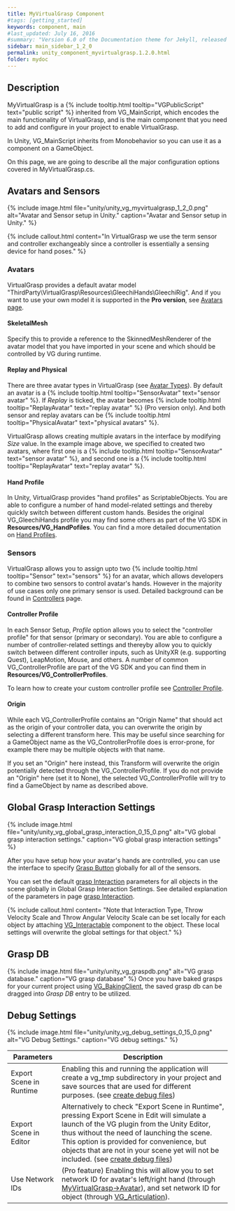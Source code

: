 ```yaml
---
title: MyVirtualGrasp Component
#tags: [getting_started]
keywords: component, main
#last_updated: July 16, 2016
#summary: "Version 6.0 of the Documentation theme for Jekyll, released July 4, 2016, implements relative links so you can view the files offline or on any server without configuring urls and baseurls. Additionally, you can store pages in subdirectories. Templates for alerts and images are available."
sidebar: main_sidebar_1_2_0
permalink: unity_component_myvirtualgrasp.1.2.0.html
folder: mydoc
---
```


## Description

MyVirtualGrasp is a {% include tooltip.html tooltip="VGPublicScript" text="public script" %} inherited from VG_MainScript, which encodes the main functionality of VirtualGrasp, and is the main component that you need to add and configure in your project to enable VirtualGrasp.

In Unity, VG_MainScript inherits from Monobehavior so you can use it as a component on a GameObject.

On this page, we are going to describe all the major configuration options covered in MyVirtualGrasp.cs.

## Avatars and Sensors

{% include image.html file="unity/unity_vg_myvirtualgrasp_1_2_0.png" alt="Avatar and Sensor setup in Unity." caption="Avatar and Sensor setup in Unity." %}

{% include callout.html content="In VirtualGrasp we use the term sensor and controller exchangeably since a controller is essentially a sensing device for hand poses." %}

### Avatars

VirtualGrasp provides a default avatar model "ThirdParty\VirtualGrasp\Resources\GleechiHands\GleechiRig". 
And if you want to use your own model it is supported in the **Pro version**, see [Avatars page](avatars.1.2.0.html). 

#### SkeletalMesh

Specify this to provide a reference to the SkinnedMeshRenderer of the avatar model that you have imported in your scene and which should be controlled by VG during runtime.

#### Replay and Physical

There are three avatar types in VirtualGrasp (see [Avatar Types](avatars.1.2.0.html#avatar-types)).
By default an avatar is a {% include tooltip.html tooltip="SensorAvatar" text="sensor avatar" %}. If _Replay_ is ticked, the avatar becomes {% include tooltip.html tooltip="ReplayAvatar" text="replay avatar" %} (Pro version only). And both sensor and replay avatars can be {% include tooltip.html tooltip="PhysicalAvatar" text="physical avatars" %}.

VirtualGrasp allows creating multiple avatars in the interface by modifying _Size_ value. In the example image above, we specified to created two avatars, where first one is a {% include tooltip.html tooltip="SensorAvatar" text="sensor avatar" %}, and second one is a {% include tooltip.html tooltip="ReplayAvatar" text="replay avatar" %}. 

#### Hand Profile

In Unity, VirtualGrasp provides "hand profiles" as ScriptableObjects. You are able to configure a number of hand model-related settings and thereby  quickly switch between different custom hands. Besides the original VG_GleechiHands profile you may find some others as part of the VG SDK in __Resources/VG_HandPofiles__. You can find a more detailed documentation on [Hand Profiles](avatars.1.2.0.html#hand-profiles).

### Sensors

VirtualGrasp allows you to assign upto two {% include tooltip.html tooltip="Sensor" text="sensors" %} for an avatar, which allows developers to combine two sensors to control avatar's hands. However in the majority of use cases only one primary sensor is used. Detailed background can be found in [Controllers](controllers.1.2.0.html) page. 

#### Controller Profile

In each Sensor Setup, _Profile_ option allows you to select the "controller profile" for that sensor (primary or secondary). You are able to configure a number of controller-related settings and thereyby allow you to quickly switch between different controller inputs, such as UnityXR (e.g. supporting Quest), LeapMotion, Mouse, and others. A number of common VG_ControllerProfile are part of the VG SDK and you can find them in __Resources/VG_ControllerProfiles__. 

To learn how to create your custom controller profile see [Controller Profile](controllers.1.2.0.html#controller-profile). 

#### Origin

While each VG_ControllerProfile contains an "Origin Name" that should act as the origin of your controller data, you can overwrite the origin by selecting a different transform here. This may be useful since searching for a GameObject name as the VG_ControllerProfile does is error-prone, for example there may be multiple objects with that name.

If you set an "Origin" here instead, this Transform will overwrite the origin potentially detected through the VG_ControllerProfile. If you do not provide an "Origin" here (set it to None), the selected VG_ControllerProfile will try to find a GameObject by name as described above.

## Global Grasp Interaction Settings

{% include image.html file="unity/unity_vg_global_grasp_interaction_0_15_0.png" alt="VG global grasp interaction settings." caption="VG global grasp interaction settings" %}

After you have setup how your avatar's hands are controlled, you can use the interface to specify [Grasp Button](virtualgrasp_unityapi.1.2.0.html#vg_vrbutton) globally for all of the sensors.

You can set the default [grasp Interaction](grasp_interaction.1.2.0.html#grasp-interaction) parameters for all objects in the scene globally in Global Grasp Interaction Settings.
See detailed explanation of the parameters in page [grasp Interaction](grasp_interaction.1.2.0.html#grasp-interaction).

{% include callout.html content= "Note that Interaction Type, Throw Velocity Scale and Throw Angular Velocity Scale can be set locally for each object by attaching [VG_Interactable](unity_component_vginteractable.1.2.0.html#unity-component-vginteractable) component to the object. These local settings will overwrite the global settings for that object." %} 

## Grasp DB

{% include image.html file="unity/unity_vg_graspdb.png" alt="VG grasp database." caption="VG grasp database" %}
Once you have baked grasps for your current project using [VG_BakingClient](unity_component_vgbakingclient.1.2.0.html#step-3-baking), the saved grasp db can be dragged into _Grasp DB_ entry to be utilized. 


<!--### Selection Settings
{% include image.html file="unity/unity_vg_selection_settings.png" alt="VG selection settings." caption="VG selection settings" %}

Selection settings will show up when "Show Advanced" is checked. 

Selection settings provides options to choose how a graspable object is selected and how a grasp is selected
for <a href="#" data-toggle="tooltip" data-original-title="{{site.data.glossary.GraspSynthesis}}">grasp synthesis</a>.

#### Object Selection Method

| Object Selection Method | Description |
|-------|--------|
| INTERNAL_SELECTION | VG inherent graspable object selection method as described in [grasp interaction](grasp_interaction.1.2.0.html#from-object-selection-to-grasp-synthesis) | 
| EXTERNAL_SELECTION| This allows VR developers to implement their own object selection method, and call VG's **SelectObject** api function to select object for grasp interaction |


#### Grasp Selection Method

Grasp selection method is only relevant for <a href="#" data-toggle="tooltip" data-original-title="{{site.data.glossary.StaticGrasp}}">Static Grasp</a>
<a href="#" data-toggle="tooltip" data-original-title="{{site.data.glossary.GraspSynthesisMethod}}">Synthesis Method</a> 
to how to choose a grasp in the database that is **closest** to avatar wrist. How **closeness** is measured differenciate the grasp selection methods.

| Grasp Selection Method | Description |
|-------|--------|
| POS_ROT_COMBINED | choose the grasp closest to wrist combining both position and rotation | 
| MIN_POS| choose the grasp closest to wrist in terms of position |
| MIN_ROT| choose the grasp closest to wrist in terms of rotation |


| Parameters | Description |
|-------|--------|
| Pos Weight | for POS_ROT_COMBINED method, the importance weight on position (as opposed to rotation distance) in range [0.0, 1.0]. If 1.0 is equivalent to MIN_POS; if 0.0 is equivalent to MIN_ROT | 
| Grasp Rot Dist Threshold | rotation distance threshold above which a grasp in DB will not be selected for grasp synthesis | 
| Grasp Pos Dist Threshold | position distance threshold above which a grasp in DB will not be selected for grasp synthesis | 

-->

## Debug Settings

{% include image.html file="unity/unity_vg_debug_settings_0_15_0.png" alt="VG Debug Settings." caption="VG debug settings." %}

| Parameters | Description |
|-------|--------|
| Export Scene in Runtime | Enabling this and running the application will create a vg_tmp subdirectory in your project and save sources that are used for different purposes. (see [create debug files](debug_files.1.2.0.html#creating-debug-files)) | 
| Export Scene in Editor | Alternatively to check "Export Scene in Runtime", pressing Export Scene in Edit will simulate a launch of the VG plugin from the Unity Editor, thus without the need of launching the scene. This option is provided for convenience, but objects that are not in your scene yet will not be included. (see [create debug files](debug_files.1.2.0.html#creating-debug-files))|
| Use Network IDs | (Pro feature) Enabling this will allow you to set network ID for avatar's left/right hand (through [MyVirtualGrasp->Avatar](unity_component_myvirtualgrasp.1.2.0.html#sensors--controllers)), and set network ID for object (through [VG_Articulation](unity_component_vgarticulation.1.2.0.html)).|
